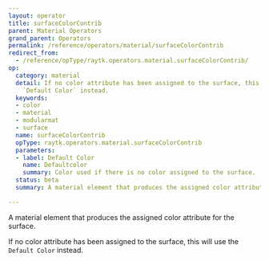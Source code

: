 ```yaml
---
layout: operator
title: surfaceColorContrib
parent: Material Operators
grand_parent: Operators
permalink: /reference/operators/material/surfaceColorContrib
redirect_from:
  - /reference/opType/raytk.operators.material.surfaceColorContrib/
op:
  category: material
  detail: If no color attribute has been assigned to the surface, this will use the
    `Default Color` instead.
  keywords:
  - color
  - material
  - modularmat
  - surface
  name: surfaceColorContrib
  opType: raytk.operators.material.surfaceColorContrib
  parameters:
  - label: Default Color
    name: Defaultcolor
    summary: Color used if there is no color assigned to the surface.
  status: beta
  summary: A material element that produces the assigned color attribute for the surface.

---
```



A material element that produces the assigned color attribute for the surface.

If no color attribute has been assigned to the surface, this will use the `Default Color` instead.